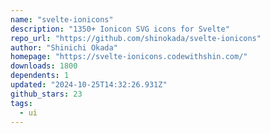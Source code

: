 ```yaml
---
name: "svelte-ionicons"
description: "1350+ Ionicon SVG icons for Svelte"
repo_url: "https://github.com/shinokada/svelte-ionicons"
author: "Shinichi Okada"
homepage: "https://svelte-ionicons.codewithshin.com/"
downloads: 1800
dependents: 1
updated: "2024-10-25T14:32:26.931Z"
github_stars: 23
tags: 
  - ui
---
```

